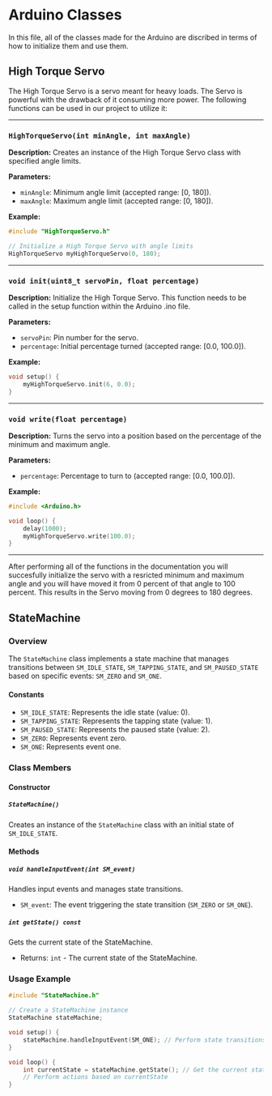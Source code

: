 # Arduino Classes

In this file, all of the classes made for the Arduino are discribed in terms of how to initialize them and use them.

## High Torque Servo

The High Torque Servo is a servo meant for heavy loads. The Servo is powerful with the drawback of it consuming more power. The following functions can be used in our project to utilize it:

---

### `HighTorqueServo(int minAngle, int maxAngle)`

**Description:**
Creates an instance of the High Torque Servo class with specified angle limits.

**Parameters:**

- `minAngle`: Minimum angle limit (accepted range: [0, 180]).
- `maxAngle`: Maximum angle limit (accepted range: [0, 180]).

**Example:**

```cpp
#include "HighTorqueServo.h"

// Initialize a High Torque Servo with angle limits
HighTorqueServo myHighTorqueServo(0, 180);
```

---

### `void init(uint8_t servoPin, float percentage)`

**Description:**
Initialize the High Torque Servo. This function needs to be called in the setup function within the Arduino .ino file.

**Parameters:**

- `servoPin`: Pin number for the servo.
- `percentage`: Initial percentage turned (accepted range: [0.0, 100.0]).

**Example:**

```cpp
void setup() {
    myHighTorqueServo.init(6, 0.0);
}
```

---

### `void write(float percentage)`

**Description:**
Turns the servo into a position based on the percentage of the minimum and maximum angle.

**Parameters:**

- `percentage`: Percentage to turn to (accepted range: [0.0, 100.0]).

**Example:**

```cpp
#include <Arduino.h>

void loop() {
    delay(1000);
    myHighTorqueServo.write(100.0);
}
```

---

After performing all of the functions in the documentation you will succesfully initialize the servo with a resricted minimum and maximum angle and you will have moved it from 0 percent of that angle to 100 percent. This results in the Servo moving from 0 degrees to 180 degrees.

## StateMachine

### Overview
The `StateMachine` class implements a state machine that manages transitions between `SM_IDLE_STATE`, `SM_TAPPING_STATE`, and `SM_PAUSED_STATE` based on specific events: `SM_ZERO` and `SM_ONE`.

#### Constants
- `SM_IDLE_STATE`: Represents the idle state (value: 0).
- `SM_TAPPING_STATE`: Represents the tapping state (value: 1).
- `SM_PAUSED_STATE`: Represents the paused state (value: 2).
- `SM_ZERO`: Represents event zero.
- `SM_ONE`: Represents event one.

### Class Members
#### Constructor
##### `StateMachine()`
Creates an instance of the `StateMachine` class with an initial state of `SM_IDLE_STATE`.

#### Methods
##### `void handleInputEvent(int SM_event)`
Handles input events and manages state transitions.
- `SM_event`: The event triggering the state transition (`SM_ZERO` or `SM_ONE`).

##### `int getState() const`
Gets the current state of the StateMachine.
- Returns: `int` - The current state of the StateMachine.

### Usage Example
```cpp
#include "StateMachine.h"

// Create a StateMachine instance
StateMachine stateMachine;

void setup() {
    stateMachine.handleInputEvent(SM_ONE); // Perform state transitions based on events
}

void loop() {
    int currentState = stateMachine.getState(); // Get the current state
    // Perform actions based on currentState
}
